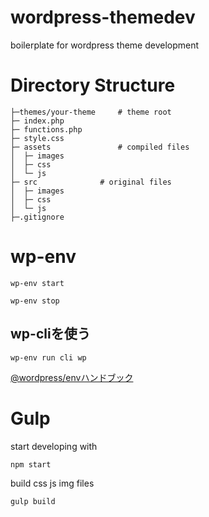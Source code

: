 # wordpress-themedev
boilerplate for wordpress theme development

# Directory Structure
```
├─themes/your-theme		# theme root     
├─ index.php
├─ functions.php
├─ style.css
├─ assets				# compiled files
│  ├─ images
│  ├─ css
│  └─ js
├─ src				# original files
│  ├─ images
│  ├─ css
│  └─ js
├─.gitignore
```

# wp-env
```
wp-env start
```

```
wp-env stop
```

## wp-cliを使う

```
wp-env run cli wp 
```

[@wordpress/envハンドブック](https://ja.wordpress.org/team/handbook/block-editor/reference-guides/packages/packages-env/)

# Gulp

start developing with
```
npm start
```

build css js img files
```
gulp build
```
